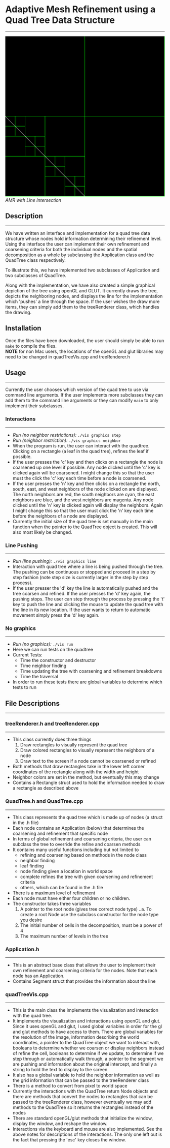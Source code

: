 # Adaptive Mesh Refinement using a Quad Tree Data Structure
---

![Alt text](lineTree.png)
_AMR with Line Intersection_


## Description
---

We have written an interface and implementation for a quad tree data structure
whose nodes hold information determining their refinement level.  
Using the interface the user can implement their own refinement and coarsening
criteria for both the individual nodes and the spatial decomposition as a whole
by subclassing the Application class and the QuadTree class respectively.  

To illustrate this, we have implemented two subclasses of Application and two
subclasses of QuadTree.

Along with the implementation, we have also created a simple graphical depiction
of the tree using openGL and GLUT. It currently draws the tree, depicts the
neighboring nodes, and displays the line for the implementation which 'pushes' a
line through the space.  If the user wishes the draw more items, they can simply
add them to the treeRenderer class, which handles the drawing.

## Installation
Once the files have been downloaded, the user should simply be able to run
`make` to compile the files.  
**NOTE** for non Mac users, the locations of the openGL and glut libraries may
need to be changed in quadTreeVis.cpp and treeRenderer.h

## Usage
---

Currently the user chooses which version of the quad tree to use via command
line arguments.  If the user implements more subclasses they can add them to the
command line arguments or they can modify `main` to only implement their
subclasses.

### Interactions
---

* _Run (no neighbor restrictions):_ `./vis graphics step`
* _Run (neighbor restriction):_ `./vis graphics neighbor`
* When the program is run, the user can interact with the quadtree. Clicking on a rectangle (a leaf in the quad tree), refines the leaf if possible.
* If the user presses the 'c' key and then clicks on a rectangle the node is coarsened up one level if possible. Any node clicked until the 'c' key is clicked again will be coarsened.  I might change this so that the user must the click the 'c' key each time before a node is coarsened.
* If the user presses the 'n' key and then clicks on a rectangle the north, south, east, and west neighbors of the node clicked on are displayed.  The north neighbors are red, the south neighbors are cyan, the east neighbors are blue, and the west neighbors are magenta.  Any node clicked until the 'n' key is clicked again will display the neighbors.  Again I might change this so that the user must click the 'n' key each time before the neighbors of a node are displayed. 
* Currently the initial size of the quad tree is set manually in the main function when the pointer to the QuadTree object is created.  This will also most likely be changed. 

### Line Pushing
---

* _Run (line pushing):_ `./vis graphics line`
* Interaction with quad tree where a line is being pushed through the tree.  The pushing can be continuous or stopped and proceed in a step by step fashion (note step size is currently larger in the step by step process).
* If the user presser the 'd' key the line is automatically pushed and the tree coarsen and refined.  If the user presses the 'd' key again, the pushing stops.  The user can step through the process by pressing the 't' key to push the line and clicking the mouse to update the quad tree with the line in its new location.  If the user wants to return to automatic movement simply press the 'd' key again.

### No graphics
---

* _Run (no graphics):_ `./vis run`
* Here we can run tests on the quadtree
* Current Tests: 
	* Time the constructor and destructor
	* Time neighbor finding
	* Time updating the tree with coarsening and refinement breakdowns
	* Time the traversal
* In order to run these tests there are global variables to determine which
  tests to run

## File Descriptions
---

### treeRenderer.h and treeRenderer.cpp
---

* This class currently does three things
	1. Draw rectangles to visually represent the quad tree
 	2. Draw colored rectangles to visually represent the neighbors of a node
  	3. Draw text to the screen if a node cannot be coarsened or refined
* Both methods that draw rectangles take in the lower left corner coordinates of the rectangle along with the width and height
* Neighbor colors are set in the method, but eventually this may change
* Contains a Rectangle struct used to hold the information needed to draw a rectangle as described above

### QuadTree.h and QuadTree.cpp
---
 
* This class represents the quad tree which is made up of nodes (a struct in the .h file)
* Each node contains an Application (below) that determines the coarsening and
  refinement that specific node
* In terms of global refinement and coarsening criteria, the user can subclass
  the tree to override the refine and coarsen methods
* It contains many useful functions including but not limited to
	* refining and coarsening based on methods in the node class
	* neighbor finding
	* leaf finding
	* node finding given a location in world space
	* complete refines the tree with given coarsening and refinement criteria
	* others, which can be found in the .h file
* There is a maximum level of refinement
* Each node must have either four children or no children.  
* The constructor takes three variables 
	1. A pointer to the root node (gives tree correct node type)
		..a. To create a root Node use the subclass constructor for the node type you desire
	2. The initial number of cells in the decomposition, must be a power of 4
	3. The maximum number of levels in the tree

###  Application.h
---

* This is an abstract base class that allows the user to implement their own
  refinement and coarsening criteria for the nodes.  Note that each node has an
Application.
* Contains Segment struct that provides the information about the line
 	
###  quadTreeVis.cpp
---

* This is the main class the implements the visualization and interaction with the quad tree.
* It implements the visualization and interactions using openGL and glut.  Since it uses openGL and glut, I used global variables in order for the gl and glut methods to have access to them.  There are global variables for the resolution of the image, information describing the world coordinates, a pointer to the QuadTree object we want to interact with, booleans to determine whether we coarsen or display neighbors instead of refine the cell, booleans to determine if we update, to determine if we step through or automatically walk through, a pointer to the segment we are pushing and information about the original intercept, and finally a string to hold the text to display to the screen
* It also has a global variable to hold the neighbor information as well as the grid information that can be passed to the treeRenderer class
* There is a method to convert from pixel to world space
* Currently the interactions with the QuadTree return Node objects and there are methods that convert the nodes to rectangles that can be passed to the treeRenderer class, however eventually we may add methods to the QuadTree so it returns the rectangles instead of the nodes
* There are standard openGL/glut methods that initialize the window, display the window, and reshape the window.
* Interactions via the keyboard and mouse are also implemented.  See the above notes for descriptions of the interactions.  The only one left out is the fact that pressing the 'esc' key closes the window.
